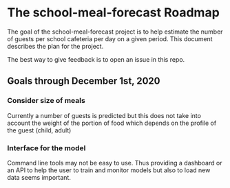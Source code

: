 # The school-meal-forecast Roadmap

The goal of the school-meal-forecast project is to help estimate the number of guests per school cafeteria per day on a given period.
This document describes the plan for the project.

The best way to give feedback is to open an issue in this repo.

## Goals through December 1st, 2020

### Consider size of meals
Currently a number of guests is predicted but this does not take into account the weight of the portion of food which depends on the profile of the guest (child, adult)

### Interface for the model
Command line tools may not be easy to use. Thus providing a dashboard or an API to help the user to train and monitor models but also to load new data seems important.
